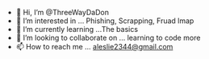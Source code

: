- 👋 Hi, I’m @ThreeWayDaDon
- 👀 I’m interested in ... Phishing, Scrapping, Fruad lmap
- 🌱 I’m currently learning ...The basics
- 💞️ I’m looking to collaborate on ... learning to code more
- 📫 How to reach me ... aleslie2344@gmail.com
